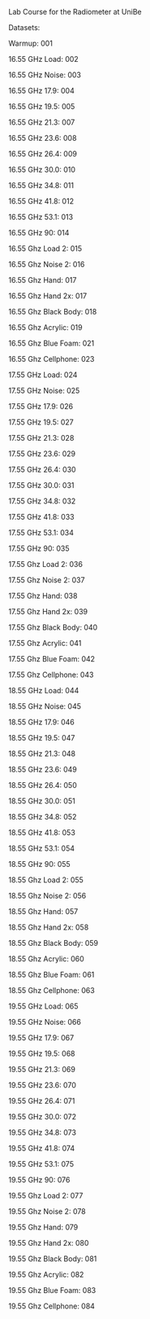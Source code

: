 Lab Course for the Radiometer at UniBe

Datasets:

Warmup: 001

16.55 GHz Load: 002

16.55 GHz Noise: 003

16.55 GHz 17.9: 004

16.55 GHz 19.5: 005

16.55 GHz 21.3: 007

16.55 GHz 23.6: 008

16.55 GHz 26.4: 009

16.55 GHz 30.0: 010

16.55 GHz 34.8: 011

16.55 GHz 41.8: 012

16.55 GHz 53.1: 013

16.55 GHz 90: 014

16.55 Ghz Load 2: 015

16.55 Ghz Noise 2: 016

16.55 Ghz Hand: 017

16.55 Ghz Hand 2x: 017

16.55 Ghz Black Body: 018

16.55 Ghz Acrylic: 019

16.55 Ghz Blue Foam: 021

16.55 Ghz Cellphone: 023


17.55 GHz Load: 024

17.55 GHz Noise: 025

17.55 GHz 17.9: 026

17.55 GHz 19.5: 027

17.55 GHz 21.3: 028

17.55 GHz 23.6: 029

17.55 GHz 26.4: 030

17.55 GHz 30.0: 031

17.55 GHz 34.8: 032

17.55 GHz 41.8: 033

17.55 GHz 53.1: 034

17.55 GHz 90: 035

17.55 Ghz Load 2: 036

17.55 Ghz Noise 2: 037

17.55 Ghz Hand: 038

17.55 Ghz Hand 2x: 039

17.55 Ghz Black Body: 040

17.55 Ghz Acrylic: 041

17.55 Ghz Blue Foam: 042

17.55 Ghz Cellphone: 043


18.55 GHz Load: 044

18.55 GHz Noise: 045

18.55 GHz 17.9: 046

18.55 GHz 19.5: 047

18.55 GHz 21.3: 048

18.55 GHz 23.6: 049

18.55 GHz 26.4: 050

18.55 GHz 30.0: 051

18.55 GHz 34.8: 052

18.55 GHz 41.8: 053

18.55 GHz 53.1: 054

18.55 GHz 90: 055

18.55 Ghz Load 2: 055

18.55 Ghz Noise 2: 056

18.55 Ghz Hand: 057

18.55 Ghz Hand 2x: 058

18.55 Ghz Black Body: 059

18.55 Ghz Acrylic: 060

18.55 Ghz Blue Foam: 061

18.55 Ghz Cellphone: 063

19.55 GHz Load: 065

19.55 GHz Noise: 066

19.55 GHz 17.9: 067

19.55 GHz 19.5: 068

19.55 GHz 21.3: 069

19.55 GHz 23.6: 070

19.55 GHz 26.4: 071

19.55 GHz 30.0: 072

19.55 GHz 34.8: 073

19.55 GHz 41.8: 074

19.55 GHz 53.1: 075

19.55 GHz 90: 076

19.55 Ghz Load 2: 077

19.55 Ghz Noise 2: 078

19.55 Ghz Hand: 079

19.55 Ghz Hand 2x: 080

19.55 Ghz Black Body: 081

19.55 Ghz Acrylic: 082

19.55 Ghz Blue Foam: 083

19.55 Ghz Cellphone: 084